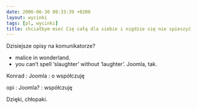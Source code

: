 ```yaml
---
date: 2006-06-30 00:33:39 +0200
layout: wycinki
tags: [pl, wycinki]
title: chciałbym mieć Cię całą dla siebie i nigdzie się nie spieszyć
---
```


Dzisiejsze opisy na komunikatorze?

* malice in wonderland.
* you can’t spell ‘slaughter’ without ‘laughter’. Joomla, tak.

Konrad
: Joomla
: o współczuję

opi
: Joomla?
: współczuję

Dzięki, chłopaki.
